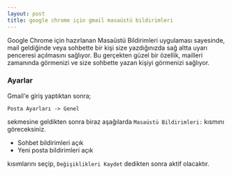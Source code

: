 ```yaml
---
layout: post
title: google chrome için gmail masaüstü bildirimleri
---
```


Google Chrome için hazırlanan Masaüstü Bildirimleri uygulaması sayesinde, mail
geldiğinde veya sohbette bir kişi size yazdığınızda sağ altta uyarı
penceresi açılmasını sağlıyor.
Bu gerçekten güzel bir özellik, mailleri zamanında görmenizi ve size sohbette
yazan kişiyi görmenizi sağlıyor.

### Ayarlar

Gmail'e giriş yaptıktan sonra;

	Posta Ayarları -> Genel

sekmesine geldikten sonra biraz aşağılarda `Masaüstü Bildirimleri:` kısmını
göreceksiniz.

- Sohbet bildirimleri açık
- Yeni posta bildirimleri açık

kısımlarını seçip, `Değişiklikleri Kaydet` dedikten sonra aktif olacaktır.
